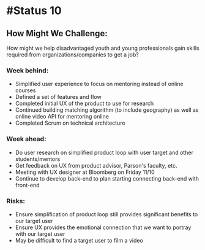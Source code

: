 # #Status 10

## How Might We Challenge:
How might we help disadvantaged youth and young professionals gain skills required from organizations/companies to get a job?

### Week behind:
 * Simplified user experience to focus on mentoring instead of online courses
 * Defined a set of features and flow 
 * Completed initial UX of the product to use for research
 * Continued building matching algorithm (to include geography) as well as online video API for mentoring online 
 * Completed Scrum on technical architecture

### Week ahead:
 * Do user research on simplified product loop with user target and other students/mentors
 * Get feedback on UX from product advisor, Parson's faculty, etc.
 * Meeting with UX designer at Bloomberg on Friday 11/10
 * Continue to develop back-end to plan starting connecting back-end with front-end

### Risks:
 * Ensure simplification of product loop still provides significant benefits to our target user
 * Ensure UX provides the emotional connection that we want to portray with our target user
 * May be difficult to find a target user to film a video 
